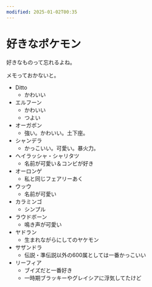 ```yaml
---
modified: 2025-01-02T00:35
---
```

# 好きなポケモン

好きなものって忘れるよね。

メモっておかないと。

- Ditto
    - かわいい
- エルフーン
    - かわいい
    - つよい
- オーガポン
    - 強い。かわいい。土下座。
- シャンデラ
    - かっこいい。可愛い。暴火力。
- ヘイラッシャ・シャリタツ
    - 名前が可愛い＆コンビが好き
- オーロンゲ
    - 私と同じフェアリーあく
- ウッウ
    - 名前が可愛い
- カラミンゴ
    - シンプル
- ラウドボーン
    - 鳴き声が可愛い
- ヤドラン
    - 生まれながらにしてのヤケモン
- サザンドラ
    - 伝説・準伝説以外の600属としては一番かっこいい
- リーフィア
    - ブイズだと一番好き
    - 一時期ブラッキーやグレイシアに浮気してたけど